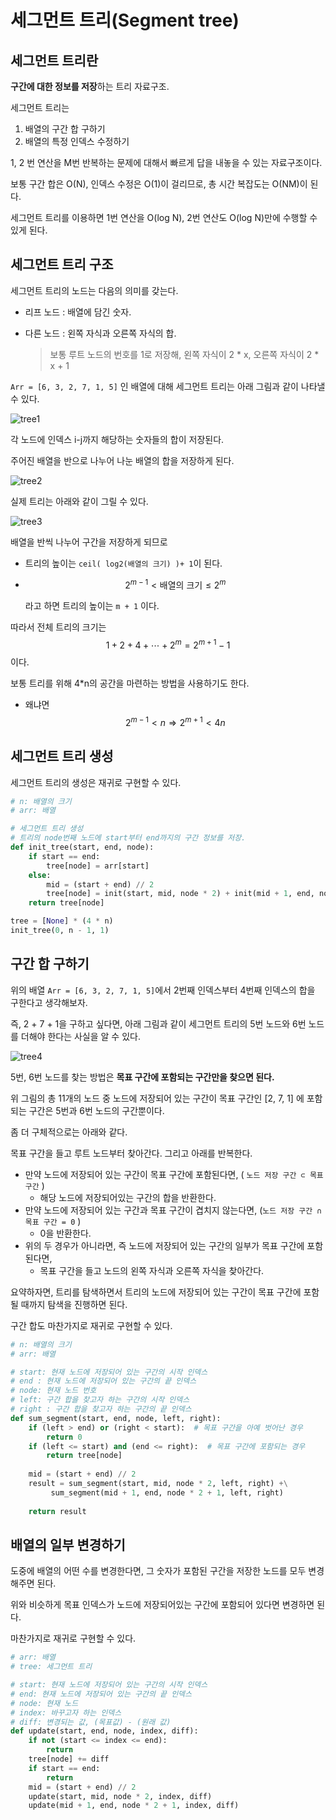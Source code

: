 # 세그먼트 트리(Segment tree)

## 세그먼트 트리란

**구간에 대한 정보를 저장**하는 트리 자료구조.

세그먼트 트리는

1. 배열의 구간 합 구하기
2. 배열의 특정 인덱스 수정하기

1, 2 번 연산을 M번 반복하는 문제에 대해서 빠르게 답을 내놓을 수 있는 자료구조이다.

보통 구간 합은 O(N), 인덱스 수정은 O(1)이 걸리므로, 총 시간 복잡도는 O(NM)이 된다.

세그먼트 트리를 이용하면 1번 연산을 O(log N), 2번 연산도 O(log N)만에 수행할 수 있게 된다.

## 세그먼트 트리 구조

세그먼트 트리의 노드는 다음의 의미를 갖는다.

- 리프 노드 : 배열에 담긴 숫자.

- 다른 노드 : 왼쪽 자식과 오른쪽 자식의 합.

  > 보통 루트 노드의 번호를 1로 저장해, 왼쪽 자식이 2 * x, 오른쪽 자식이 2 * x + 1

`Arr = [6, 3, 2, 7, 1, 5]` 인 배열에 대해 세그먼트 트리는 아래 그림과 같이 나타낼 수 있다.

<img src="세그먼트 트리(Segment tree).assets/tree1.png" alt="tree1" />

각 노드에 인덱스 i-j까지 해당하는 숫자들의 합이 저장된다.

주어진 배열을 반으로 나누어 나눈 배열의 합을 저장하게 된다.

<img src="세그먼트 트리(Segment tree).assets/tree2.png" alt="tree2" />

실제 트리는 아래와 같이 그릴 수 있다.

<img src="세그먼트 트리(Segment tree).assets/tree3.png" alt="tree3"/>



배열을 반씩 나누어 구간을 저장하게 되므로 

- 트리의 높이는 `ceil( log2(배열의 크기) )+ 1`이 된다.

- $$
  2^{m-1} < \text{배열의 크기} \leq 2^{m}
  $$

  라고 하면 트리의 높이는 `m + 1` 이다.

따라서 전체 트리의 크기는 
$$
1 + 2 + 4 + \cdots + 2^{m} = 2^{m+1}-1
$$
이다.

보통 트리를 위해 4*n의 공간을 마련하는 방법을 사용하기도 한다.

- 왜냐면
  $$
  2^{m-1} < n \Rightarrow 2^{m+1} < 4n
  $$

## 세그먼트 트리 생성

세그먼트 트리의 생성은 재귀로 구현할 수 있다.

```python
# n: 배열의 크기
# arr: 배열

# 세그먼트 트리 생성
# 트리의 node번째 노드에 start부터 end까지의 구간 정보를 저장.
def init_tree(start, end, node):
    if start == end:
        tree[node] = arr[start]
    else:
        mid = (start + end) // 2
        tree[node] = init(start, mid, node * 2) + init(mid + 1, end, node * 2 + 1)
    return tree[node]

tree = [None] * (4 * n)
init_tree(0, n - 1, 1)
```



## 구간 합 구하기

위의 배열 `Arr = [6, 3, 2, 7, 1, 5]`에서 2번째 인덱스부터 4번째 인덱스의 합을 구한다고 생각해보자.

즉, 2 + 7 + 1을 구하고 싶다면, 아래 그림과 같이 세그먼트 트리의 5번 노드와 6번 노드를 더해야 한다는 사실을 알 수 있다. 

 <img src="세그먼트 트리(Segment tree).assets/tree4.png" alt="tree4"/>

5번, 6번 노드를 찾는 방법은 **목표 구간에 포함되는 구간만을 찾으면 된다.**

위 그림의 총 11개의 노드 중 노드에 저장되어 있는 구간이 목표 구간인 [2, 7, 1] 에 포함되는 구간은 5번과 6번 노드의 구간뿐이다.

좀 더 구체적으로는 아래와 같다.

목표 구간을 들고 루트 노드부터 찾아간다. 그리고 아래를 반복한다.

- 만약 노드에 저장되어 있는 구간이 목표 구간에 포함된다면, ( `노드 저장 구간 ⊂ 목표 구간` )
  - 해당 노드에 저장되어있는 구간의 합을 반환한다.
- 만약 노드에 저장되어 있는 구간과 목표 구간이 겹치지 않는다면, (`노드 저장 구간 ∩ 목표 구간 = 0` )
  - 0을 반환한다.
- 위의 두 경우가 아니라면, 즉 노드에 저장되어 있는 구간의 일부가 목표 구간에 포함된다면, 
  - 목표 구간을 들고 노드의 왼쪽 자식과 오른쪽 자식을 찾아간다.

요약하자면, 트리를 탐색하면서 트리의 노드에 저장되어 있는 구간이 목표 구간에 포함될 때까지 탐색을 진행하면 된다.

구간 합도 마찬가지로 재귀로 구현할 수 있다.

```python
# n: 배열의 크기
# arr: 배열

# start: 현재 노드에 저장되어 있는 구간의 시작 인덱스
# end : 현재 노드에 저장되어 있는 구간의 끝 인덱스
# node: 현재 노드 번호
# left: 구간 합을 찾고자 하는 구간의 시작 인덱스
# right : 구간 합을 찾고자 하는 구간의 끝 인덱스
def sum_segment(start, end, node, left, right):
    if (left > end) or (right < start):  # 목표 구간을 아예 벗어난 경우
        return 0
    if (left <= start) and (end <= right):  # 목표 구간에 포함되는 경우
        return tree[node]
    
    mid = (start + end) // 2
    result = sum_segment(start, mid, node * 2, left, right) +\
         sum_segment(mid + 1, end, node * 2 + 1, left, right)
        
    return result
```



## 배열의 일부 변경하기

도중에 배열의 어떤 수를 변경한다면, 그 숫자가 포함된 구간을 저장한 노드를 모두 변경해주면 된다.

위와 비슷하게 목표 인덱스가 노드에 저장되어있는 구간에 포함되어 있다면 변경하면 된다.

마찬가지로 재귀로 구현할 수 있다.

```python
# arr: 배열
# tree: 세그먼트 트리

# start: 현재 노드에 저장되어 있는 구간의 시작 인덱스
# end: 현재 노드에 저장되어 있는 구간의 끝 인덱스
# node: 현재 노드
# index: 바꾸고자 하는 인덱스
# diff: 변경되는 값, (목표값) - (원래 값)
def update(start, end, node, index, diff):
    if not (start <= index <= end):
        return
    tree[node] += diff
    if start == end:
        return
    mid = (start + end) // 2
    update(start, mid, node * 2, index, diff)
    update(mid + 1, end, node * 2 + 1, index, diff)
```

